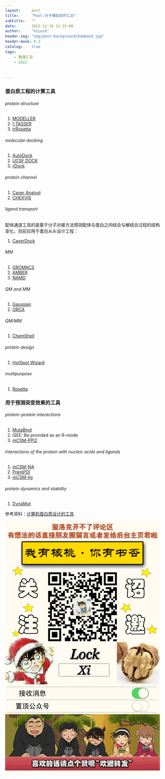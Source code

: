 ```yaml
---
layout:     post
title:      "Pool:分子模拟软件汇总"
subtitle:   ""
date:       2022-12-10 21:15:00
author:     "XiLock"
header-img: "img/post-background/bamboo3.jpg"
header-mask: 0.3
catalog:    true
tags:
    - 整理汇总
    - 2022


---
```


### 蛋白质工程的计算工具
###### protein structure
1. [MODELLER](https://salilab.org/modeller)
1. [I-TASSER](http://zhanglab.ccmb.med.umich.edu/I-TASSER)
1. [trRosetta](https://yanglab.nankai.edu.cn/trRosetta)

###### molecular docking
1. [AutoDock](http://autodock.scripps.edu)
1. [UCSF DOCK](http://dock.compbio.ucsf.edu)
1. [rDock](http://rdock.sourceforge.net)

###### protein channel
1. [Caver Analyst](http://www.caver.cz)
1. [CHEXVIS](http://vgl.serc.iisc.ernet.in/chexvis)

###### ligand transport
配体通道工具的是基于分子对接方法预测配体与蛋白之间结合与解结合过程的结构变化，目前应用于蛋白从头设计工程：
1. [CaverDock](https://loschmidt.chemi.muni.cz/caverweb)

###### MM
1. [GROMACS](http://www.gromacs.org/)
1. [AMBER](http://ambermd.org)
1. [NAMD](http://www.ks.uiuc.edu/Research/namd)

###### QM and MM
1. [Gaussian](https://gaussian.com)
1. [ORCA](https://orcaforum.kofo.mpg.de)

###### QM/MM
1. [ChemShell](https://orcaforum.kofo.mpg.de)

###### protein design
1. [HotSpot Wizard](https://loschmidt.chemi.muni.cz/hotspotwizard)

###### multipurpose
1. [Rosetta](http://www.rosettacommons.org)

### 用于预测突变效果的工具
###### protein-protein interactions
1. [MutaBind](http://www.ncbi.nlm.nih.gov/projects/mutabind/)
1. iSEE: Be provided as an R-mode
1. [mCSM-PPI2](http://biosig.unimelb.edu.au/mmcsm_ppi)

###### interactions of the protein with nucleic acids and ligands
1. [mCSM-NA](http://structure.bioc.cam.ac.uk/mcsm_na)
1. [PremPDI](https://lilab.jysw.suda.edu.cn/research/PremPDI/)
1. [mCSM-lig](http://structure.bioc.cam.ac.uk/mcsm_lig)

###### protein dynamics and stability
1. [DynaMut](http://biosig.unimelb.edu.au/dynamut/)


参考资料：[计算机蛋白质设计的工具](http://www.bioengx.com/计算机蛋白质设计的工具/)


![](/img/wc-tail.GIF)
